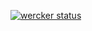 [![wercker status](https://app.wercker.com/status/bea50085a86e5362bb64216126128c1b/m/master "wercker status")](https://app.wercker.com/project/byKey/bea50085a86e5362bb64216126128c1b)
